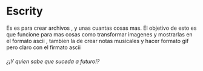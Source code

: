 # Escrity

Es es para crear archivos , y unas cuantas
cosas mas. El objetivo de esto es que funcione
para mas cosas como transformar imagenes y mostrarlas
en el formato ascii , tambien la de crear notas musicales
y hacer formato gif pero claro con el firmato ascii
###### ¿¡Y quien sabe que suceda a futuro!?
